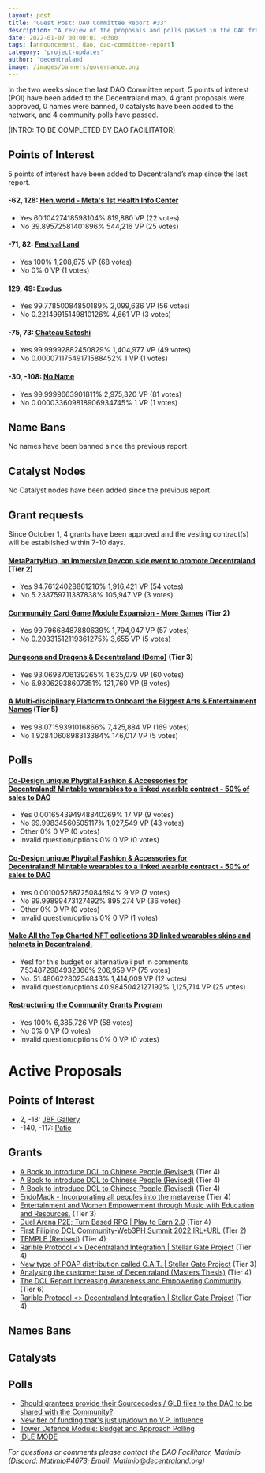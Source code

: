 ```yaml
---
layout: post
title: "Guest Post: DAO Committee Report #33"
description: "A review of the proposals and polls passed in the DAO from October 1 through October 15".
date: 2022-01-07 00:00:01 -0300
tags: [announcement, dao, dao-committee-report]
category: 'project-updates'
author: 'decentraland'
image: /images/banners/governance.png
---
```


In the two weeks since the last DAO Committee report, 5 points of interest (POI) have been added to the Decentraland map, 4 grant proposals were approved, 0 names were banned, 0 catalysts have been added to the network, and 4 community polls have passed.

(INTRO: TO BE COMPLETED BY DAO FACILITATOR)

## Points of Interest
5 points of interest have been added to Decentraland’s map since the last report.


#### -62, 128: [Hen.world - Meta&#39;s 1st Health Info Center](https://governance.decentraland.org/proposal/?id=91f76730-460e-11ed-9eb2-21be7ab68113)

* Yes 60.10427418598104% 819,880 VP (22 votes)
* No 39.89572581401896% 544,216 VP (25 votes)


#### -71, 82: [Festival Land](https://governance.decentraland.org/proposal/?id=d2fbceb0-4253-11ed-9eb2-21be7ab68113)

* Yes 100% 1,208,875 VP (68 votes)
* No 0% 0 VP (1 votes)


#### 129, 49: [Exodus](https://governance.decentraland.org/proposal/?id=1b168f40-3e81-11ed-ae53-272ba72c798d)

* Yes 99.77850084850189% 2,099,636 VP (56 votes)
* No 0.22149915149810126% 4,661 VP (3 votes)


#### -75, 73: [Chateau Satoshi](https://governance.decentraland.org/proposal/?id=f8d07e30-3de2-11ed-ae53-272ba72c798d)

* Yes 99.99992882450829% 1,404,977 VP (49 votes)
* No 0.00007117549171588452% 1 VP (1 votes)


#### -30, -108: [No Name](https://governance.decentraland.org/proposal/?id=5bb611a0-3dbf-11ed-a2ad-25cde07289d9)

* Yes 99.9999663901811% 2,975,320 VP (81 votes)
* No 0.000033609818906934745% 1 VP (1 votes)


## Name Bans

No names have been banned since the previous report.

## Catalyst Nodes
No Catalyst nodes have been added since the previous report.


## Grant requests
Since October 1, 4 grants have been approved and the vesting contract(s) will be established within 7-10 days.


#### [MetaPartyHub, an immersive Devcon side event to promote Decentraland](https://governance.decentraland.org/proposal/?id=bcd48260-42b9-11ed-9eb2-21be7ab68113) (Tier 2)

* Yes 94.76124028861216% 1,916,421 VP (54 votes)
* No 5.238759711387838% 105,947 VP (3 votes)


#### [Communuity Card Game Module Expansion - More Games](https://governance.decentraland.org/proposal/?id=0db018f0-3e25-11ed-ae53-272ba72c798d) (Tier 2)

* Yes 99.79668487880639% 1,794,047 VP (57 votes)
* No 0.20331512119361275% 3,655 VP (5 votes)


#### [Dungeons and Dragons &amp; Decentraland (Demo)](https://governance.decentraland.org/proposal/?id=1117c6c0-3ced-11ed-a2ad-25cde07289d9) (Tier 3)

* Yes 93.0693706139265% 1,635,079 VP (60 votes)
* No 6.93062938607351% 121,760 VP (8 votes)


#### [A  Multi-disciplinary Platform to Onboard the Biggest Arts &amp; Entertainment Names](https://governance.decentraland.org/proposal/?id=52de9bf0-3816-11ed-b361-67b98a1da2c8) (Tier 5)

* Yes 98.07159391016866% 7,425,884 VP (169 votes)
* No 1.9284060898313384% 146,017 VP (5 votes)


## Polls

#### [Co-Design unique Phygital Fashion &amp; Accessories for Decentraland! Mintable wearables to a linked wearble contract - 50% of sales to DAO](https://governance.decentraland.org/proposal/?id=bcb89730-46f1-11ed-9eb2-21be7ab68113)

* Yes 0.001654394948840269% 17 VP (9 votes)
* No 99.99834560505117% 1,027,549 VP (43 votes)
* Other 0% 0 VP (0 votes)
* Invalid question/options 0% 0 VP (0 votes)


#### [Co-Design unique Phygital Fashion &amp; Accessories for Decentraland! Mintable wearables to a linked wearble contract - 50% of sales to DAO](https://governance.decentraland.org/proposal/?id=8e86e060-46f1-11ed-9eb2-21be7ab68113)

* Yes 0.001005268725084694% 9 VP (7 votes)
* No 99.99899473127492% 895,274 VP (36 votes)
* Other 0% 0 VP (0 votes)
* Invalid question/options 0% 0 VP (1 votes)


#### [Make All the Top Charted NFT collections 3D linked wearables skins and helmets in Decentraland.](https://governance.decentraland.org/proposal/?id=5a931460-4370-11ed-9eb2-21be7ab68113)

* Yes! for this budget or alternative i put in comments  7.534872984932366% 206,959 VP (75 votes)
* No.  51.48062280234843% 1,414,009 VP (12 votes)
* Invalid question/options 40.9845042127192% 1,125,714 VP (25 votes)


#### [Restructuring the  Community Grants Program](https://governance.decentraland.org/proposal/?id=e2fbd710-426c-11ed-9eb2-21be7ab68113)

* Yes 100% 6,385,726 VP (58 votes)
* No 0% 0 VP (0 votes)
* Invalid question/options 0% 0 VP (0 votes)



# Active Proposals

## Points of Interest

* 2, -18: [JBF Gallery](https://governance.decentraland.org/proposal/?id=e206beb0-4f0f-11ed-85c4-21e9782d451a)
* -140, -117: [Patio](https://governance.decentraland.org/proposal/?id=0140de10-4c26-11ed-a234-ef1b91ca21e2)

## Grants

* [A Book to introduce DCL to Chinese People (Revised)](https://governance.decentraland.org/proposal/?id=a7b314f0-5123-11ed-85c4-21e9782d451a) (Tier 4)
* [A Book to introduce DCL to Chinese People (Revised)](https://governance.decentraland.org/proposal/?id=8c4264a0-5123-11ed-85c4-21e9782d451a) (Tier 4)
* [A Book to introduce DCL to Chinese People (Revised)](https://governance.decentraland.org/proposal/?id=10e7df10-5123-11ed-85c4-21e9782d451a) (Tier 4)
* [EndoMack -  Incorporating all peoples into the metaverse](https://governance.decentraland.org/proposal/?id=37bec2f0-50fd-11ed-85c4-21e9782d451a) (Tier 4)
* [Entertainment and Women Empowerment through Music with Education and Resources.](https://governance.decentraland.org/proposal/?id=2f3b9010-50ec-11ed-85c4-21e9782d451a) (Tier 3)
* [Duel Arena P2E; Turn Based RPG | Play to Earn 2.0](https://governance.decentraland.org/proposal/?id=3f1607c0-5044-11ed-85c4-21e9782d451a) (Tier 4)
* [First Filipino DCL Community-Web3PH Summit 2022 IRL+URL](https://governance.decentraland.org/proposal/?id=5d3243a0-4ed1-11ed-ac8f-85b3b507fed5) (Tier 2)
* [TEMPLE  (Revised)](https://governance.decentraland.org/proposal/?id=dac5ea50-4ca2-11ed-a234-ef1b91ca21e2) (Tier 4)
* [Rarible Protocol &lt;&gt; Decentraland Integration | Stellar Gate Project](https://governance.decentraland.org/proposal/?id=fb94dcb0-4c38-11ed-a234-ef1b91ca21e2) (Tier 4)
* [New type of POAP distribution called C.A.T. | Stellar Gate Project](https://governance.decentraland.org/proposal/?id=13309bc0-4c2f-11ed-a234-ef1b91ca21e2) (Tier 3)
* [Analysing the customer base of Decentraland (Masters Thesis)](https://governance.decentraland.org/proposal/?id=3eeea430-4c13-11ed-a234-ef1b91ca21e2) (Tier 4)
* [The DCL Report Increasing Awareness and Empowering Community](https://governance.decentraland.org/proposal/?id=9575fd70-48bd-11ed-bdf3-75f4f4d9ef2f) (Tier 6)
* [Rarible Protocol &lt;&gt; Decentraland Integration | Stellar Gate Project](https://governance.decentraland.org/proposal/?id=334a1f50-482c-11ed-9eb2-21be7ab68113) (Tier 4)

## Names Bans


## Catalysts


## Polls

* [Should grantees provide their Sourcecodes / GLB files to the DAO to be shared with the Community?](https://governance.decentraland.org/proposal/?id=1812c940-5055-11ed-85c4-21e9782d451a)
* [New tier of funding that&#39;s just up/down no V.P. influence](https://governance.decentraland.org/proposal/?id=9891d2b0-502c-11ed-85c4-21e9782d451a)
* [Tower Defence Module: Budget and Approach Polling](https://governance.decentraland.org/proposal/?id=8a23cb00-4e5d-11ed-abb3-973d82c8ef3b)
* [IDLE MODE](https://governance.decentraland.org/proposal/?id=2881d1a0-4db1-11ed-a234-ef1b91ca21e2)

*For questions or comments please contact the DAO Facilitator, Matimio (Discord: Matimio#4673; Email: [Matimio@decentraland.org](mailto:Matimio@decentraland.org))*